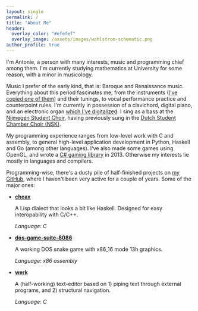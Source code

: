 ```yaml
---
layout: single
permalink: /
title: "About Me"
header:
  overlay_color: "#efefef"
  overlay_image: /assets/images/wahlstrom-schematic.png
author_profile: true
---
```


I'm Antonie, a person with many interests, music and programming chief among them. I'm currently studying mathematics at University for some reason, with a minor in musicology.

Music I prefer of the early kind, that is: Baroque and Renaissance music. Everything about this period fascinates me, from the instruments ([I've copied one of them](/wahlstrom-claivchord-2020/)) and their tunings, to vocal performance practice and counterpoint rules. I'm currently in possession of a clavichord, digital piano, and an electronic organ [which I've digitalized](/organ-2018/). I sing as a bass at the [Nijmegen Student Choir](https://www.nskad.nl/), having previously sung in the [Dutch Student Chamber Choir (NSK)](https://nskk.nl/).

My programming experience ranges from low-level work with C and assembly, to general high-level application development in Python, Haskell and Go (among other languages). I've also made some games using OpenGL, and wrote a [C# gaming library](https://github.com/andykorth/Pencil.Gaming) in 2013. Otherwise my interests lie mostly in languages and compilers.

Programming-wise, there's a dusty pile of half-finished projects on [my GitHub](https://github.com/antonijn), where I haven't been very active for a couple of years. Some of the major ones:

  - [**cheax**](https://github.com/antonijn/cheax)

    A Lisp dialect that looks a bit like Haskell. Designed for easy interopability with C/C++.

    _Language: C_

  - [**dos-game-suite-8086**](https://github.com/antonijn/dos-game-suite-8086)

     A working DOS snake game with x86_16 mode 13h graphics.

     _Language: x86 assembly_

  - [**werk**](https://github.com/antonijn/werk)

    A (half-working) text-editor based on 1) piping text through external programs, and 2) structural navigation.

    _Language: C_
